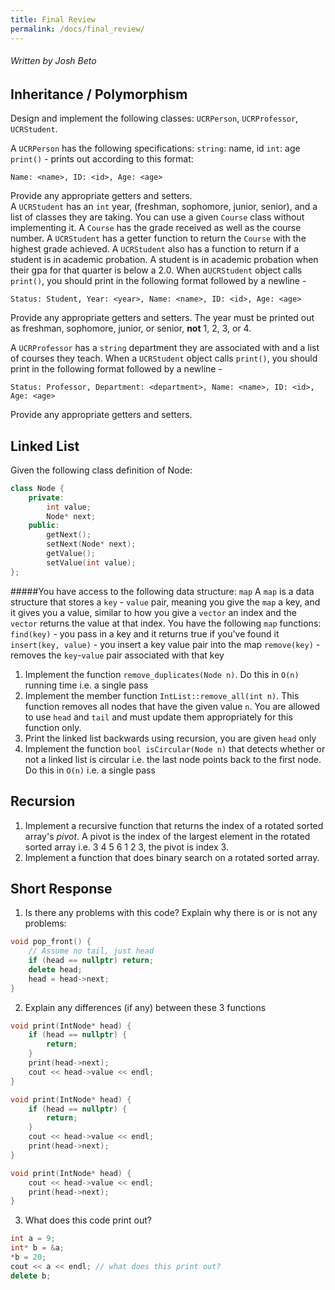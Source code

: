 ```yaml
---
title: Final Review
permalink: /docs/final_review/
---
```


###### Written by Josh Beto


## Inheritance / Polymorphism

Design and implement the following classes: `UCRPerson`, `UCRProfessor`, `UCRStudent`.

A `UCRPerson` has the following specifications:
`string`: name, id
`int`: age
`print()` - prints out according to this format:
```
Name: <name>, ID: <id>, Age: <age>
```
Provide any appropriate getters and setters.
<br>
A `UCRStudent` has an `int` year, (freshman, sophomore, junior, senior), and a list of classes they are taking. You can use a given `Course` class without implementing it. A `Course` has the grade received as well as the course number. A `UCRStudent` has a getter function to return the `Course` with the highest grade achieved. A `UCRStudent` also has a function to return if a student is in academic probation. A student is in academic probation when their gpa for that quarter is below a 2.0. When a`UCRStudent` object calls `print()`, you should print in the following format followed by a newline - 
```
Status: Student, Year: <year>, Name: <name>, ID: <id>, Age: <age> 
```
Provide any appropriate getters and setters. The year must be printed out as freshman, sophomore, junior, or senior, **not** 1, 2, 3, or 4.

A `UCRProfessor` has a `string` department they are associated with and a list of courses they teach. When a `UCRStudent` object calls `print()`, you should print in the following format followed by a newline - 
```
Status: Professor, Department: <department>, Name: <name>, ID: <id>, Age: <age>
```
Provide any appropriate getters and setters.


## Linked List

Given the following class definition of Node:

```cpp
class Node {
    private:
        int value;
        Node* next;
    public:
        getNext();
        setNext(Node* next);
        getValue();
        setValue(int value);
};
```

#####You have access to the following data structure: `map`
A `map` is a data structure that stores a `key` - `value` pair, meaning you give the `map` a key, and it gives you a value, similar to how you give a `vector` an index and the `vector` returns the value at that index.
You have the following `map` functions:
`find(key)` - you pass in a key and it returns true if you've found it
`insert(key, value)` - you insert a key value pair into the map
`remove(key)` - removes the `key`-`value` pair associated with that key
<br>
1. Implement the function `remove_duplicates(Node n)`. Do this in `O(n)` running time i.e. a single pass
2. Implement the member function `IntList::remove_all(int n)`. This function removes all nodes that have the given value `n`. You are allowed to use `head` and `tail` and must update them appropriately for this function only.
3. Print the linked list backwards using recursion, you are given `head` only
4. Implement the function `bool isCircular(Node n)` that detects whether or not a linked list is circular i.e. the last node points back to the first node. Do this in `O(n)` i.e. a single pass

## Recursion
1. Implement a recursive function that returns the index of a rotated sorted array's *pivot*. A pivot is the index of the largest element in the rotated sorted array i.e. 3 4 5 6 1 2 3, the pivot is index 3.
2. Implement a function that does binary search on a rotated sorted array. 


## Short Response
1. Is there any problems with this code? Explain why there is or is not any problems:
```cpp
void pop_front() {
    // Assume no tail, just head
    if (head == nullptr) return;
    delete head;
    head = head->next;
}
```

2. Explain any differences (if any) between these 3 functions
```cpp
void print(IntNode* head) {
    if (head == nullptr) {
        return;
    }
    print(head->next);
    cout << head->value << endl;
}

void print(IntNode* head) {
    if (head == nullptr) {
        return;
    }
    cout << head->value << endl;
    print(head->next);
}

void print(IntNode* head) {
    cout << head->value << endl;
    print(head->next);
}
```
3. What does this code print out?
```cpp
int a = 9;
int* b = &a;
*b = 20;
cout << a << endl; // what does this print out?
delete b;
```